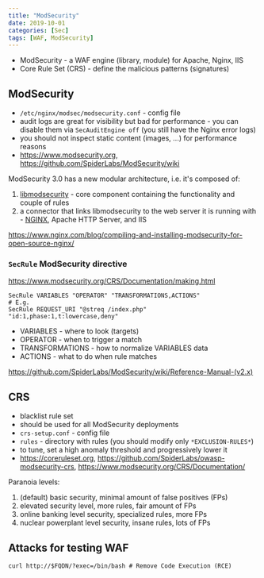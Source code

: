 ```yaml
---
title: "ModSecurity"
date: 2019-10-01
categories: [Sec]
tags: [WAF, ModSecurity]
---
```


* ModSecurity - a WAF engine (library, module) for Apache, Nginx, IIS
* Core Rule Set (CRS) - define the malicious patterns (signatures)

## ModSecurity

* `/etc/nginx/modsec/modsecurity.conf` - config file
* audit logs are great for visibility but bad for performance - you can disable them via `SecAuditEngine off` (you still have the Nginx error logs)
* you should not inspect static content (images, ...) for performance reasons
* https://www.modsecurity.org, https://github.com/SpiderLabs/ModSecurity/wiki

ModSecurity 3.0 has a new modular architecture, i.e. it's composed of:

1. [libmodsecurity](https://github.com/SpiderLabs/ModSecurity) - core component containing the functionality and couple of rules
2. a connector that links libmodsecurity to the web server it is running with - [NGINX](https://github.com/SpiderLabs/ModSecurity-nginx), Apache HTTP Server, and IIS

https://www.nginx.com/blog/compiling-and-installing-modsecurity-for-open-source-nginx/

### `SecRule` ModSecurity directive

https://www.modsecurity.org/CRS/Documentation/making.html

```
SecRule VARIABLES "OPERATOR" "TRANSFORMATIONS,ACTIONS"
# E.g.
SecRule REQUEST_URI "@streq /index.php" "id:1,phase:1,t:lowercase,deny"
```

* VARIABLES - where to look (targets)
* OPERATOR - when to trigger a match
* TRANSFORMATIONS - how to normalize VARIABLES data
* ACTIONS - what to do when rule matches

https://github.com/SpiderLabs/ModSecurity/wiki/Reference-Manual-(v2.x)

## CRS

* blacklist rule set
* should be used for all ModSecurity deployments
* `crs-setup.conf` - config file
* `rules` - directory with rules (you should modify only `*EXCLUSION-RULES*`)
* to tune, set a high anomaly threshold and progressively lower it
* https://coreruleset.org, https://github.com/SpiderLabs/owasp-modsecurity-crs, https://www.modsecurity.org/CRS/Documentation/

Paranoia levels:

1. (default) basic security, minimal amount of false positives (FPs)
2. elevated security level, more rules, fair amount of FPs
3. online banking level security, specialized rules, more FPs
4. nuclear powerplant level security, insane rules, lots of FPs

## Attacks for testing WAF

```
curl http://$FQDN/?exec=/bin/bash # Remove Code Execution (RCE)
```
